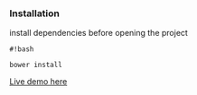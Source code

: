 ### Installation ###
install dependencies before opening the project

```
#!bash

bower install
```

[Live demo here](http://atj-remotedev.cloudapp.net/email-builder)